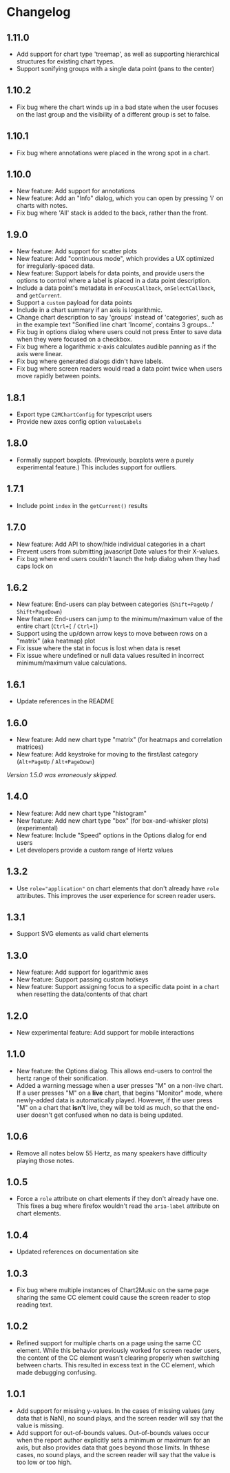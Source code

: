 # Changelog

## 1.11.0
* Add support for chart type 'treemap', as well as supporting hierarchical structures for existing chart types.
* Support sonifying groups with a single data point (pans to the center)

## 1.10.2
* Fix bug where the chart winds up in a bad state when the user focuses on the last group and the visibility of a different group is set to false.

## 1.10.1
* Fix bug where annotations were placed in the wrong spot in a chart.

## 1.10.0
* New feature: Add support for annotations
* New feature: Add an "Info" dialog, which you can open by pressing 'i' on charts with notes.
* Fix bug where 'All' stack is added to the back, rather than the front.

## 1.9.0

* New feature: Add support for scatter plots
* New feature: Add "continuous mode", which provides a UX optimized for irregularly-spaced data.
* New feature: Support labels for data points, and provide users the options to control where a label is placed in a data point description.
* Include a data point's metadata in `onFocusCallback`, `onSelectCallback`, and `getCurrent`.
* Support a `custom` payload for data points
* Include in a chart summary if an axis is logarithmic.
* Change chart description to say 'groups' instead of 'categories', such as in the example text "Sonified line chart 'Income', contains 3 groups..."
* Fix bug in options dialog where users could not press Enter to save data when they were focused on a checkbox.
* Fix bug where a logarithmic x-axis calculates audible panning as if the axis were linear.
* Fix bug where generated dialogs didn't have labels.
* Fix bug where screen readers would read a data point twice when users move rapidly between points.

## 1.8.1

* Export type `C2MChartConfig` for typescript users
* Provide new axes config option `valueLabels` 

## 1.8.0

* Formally support boxplots. (Previously, boxplots were a purely experimental feature.) This includes support for outliers.

## 1.7.1

* Include point `index` in the `getCurrent()` results

## 1.7.0

* New feature: Add API to show/hide individual categories in a chart
* Prevent users from submitting javascript Date values for their X-values.
* Fix bug where end users couldn't launch the help dialog when they had caps lock on

## 1.6.2

* New feature: End-users can play between categories (`Shift+PageUp` / `Shift+PageDown`)
* New feature: End-users can jump to the minimum/maximum value of the entire chart (`Ctrl+[` / `Ctrl+]`)
* Support using the up/down arrow keys to move between rows on a "matrix" (aka heatmap) plot
* Fix issue where the stat in focus is lost when data is reset
* Fix issue where undefined or null data values resulted in incorrect minimum/maximum value calculations.

## 1.6.1

* Update references in the README

## 1.6.0

* New feature: Add new chart type "matrix" (for heatmaps and correlation matrices)
* New feature: Add keystroke for moving to the first/last category (`Alt+PageUp` / `Alt+PageDown`)

*Version 1.5.0 was erroneously skipped.*

## 1.4.0

* New feature: Add new chart type "histogram"
* New feature: Add new chart type "box" (for box-and-whisker plots) (experimental)
* New feature: Include "Speed" options in the Options dialog for end users
* Let developers provide a custom range of Hertz values

## 1.3.2

* Use `role="application"` on chart elements that don't already have `role` attributes. This improves the user experience for screen reader users.

## 1.3.1

* Support SVG elements as valid chart elements

## 1.3.0

* New feature: Add support for logarithmic axes
* New feature: Support passing custom hotkeys
* New feature: Support assigning focus to a specific data point in a chart when resetting the data/contents of that chart

## 1.2.0

* New experimental feature: Add support for mobile interactions

## 1.1.0

* New feature: the Options dialog. This allows end-users to control the hertz range of their sonification.
* Added a warning message when a user presses "M" on a non-live chart. If a user presses "M" on a **live** chart, that begins "Monitor" mode, where newly-added data is automatically played. However, if the user press "M" on a chart that **isn't** live, they will be told as much, so that the end-user doesn't get confused when no data is being updated.

## 1.0.6

* Remove all notes below 55 Hertz, as many speakers have difficulty playing those notes.

## 1.0.5

* Force a `role` attribute on chart elements if they don't already have one. This fixes a bug where firefox wouldn't read the `aria-label` attribute on chart elements.

## 1.0.4

* Updated references on documentation site

## 1.0.3

* Fix bug where multiple instances of Chart2Music on the same page sharing the same CC element could cause the screen reader to stop reading text.

## 1.0.2

* Refined support for multiple charts on a page using the same CC element. While this behavior previously worked for screen reader users, the content of the CC element wasn't clearing properly when switching between charts. This resulted in excess text in the CC element, which made debugging confusing.

## 1.0.1

* Add support for missing y-values. In the cases of missing values (any data that is NaN), no sound plays, and the screen reader will say that the value is missing.
* Add support for out-of-bounds values. Out-of-bounds values occur when the report author explicitly sets a minimum or maximum for an axis, but also provides data that goes beyond those limits. In thhese cases, no sound plays, and the screen reader will say that the value is too low or too high.
